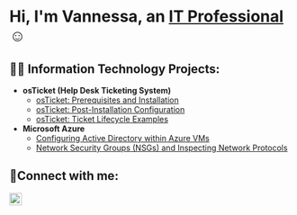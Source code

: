 <h1>Hi, I'm Vannessa, an <a href="https://linkedin.com/in/vannessa-cates-81b86b130">IT Professional</a>☺</h1>

<h2>👨‍💻 Information Technology Projects:</h2>

- <b>osTicket (Help Desk Ticketing System)</b>
  - [osTicket: Prerequisites and Installation](https://github.com/vannessacates/osticket-prereqs)
  - [osTicket: Post-Installation Configuration](https://github.com/vannessacates/post-install-config)
  - [osTicket: Ticket Lifecycle Examples](https://github.com/vannessacates/ticket-lifecycle)
- <b>Microsoft Azure</b>
  - [Configuring Active Directory within Azure VMs](https://github.com/vannessacates/configure-ad)
  - [Network Security Groups (NSGs) and Inspecting Network Protocols](https://github.com/vannessacates/azure-network-protocols)

<h2>🤳Connect with me:</h2>

[<img align="left" alt="Josh | LinkedIn" width="22px" src="https://cdn.jsdelivr.net/npm/simple-icons@v3/icons/linkedin.svg" />][linkedin]

[linkedin]: https://linkedin.com/in/vannessa-cates-81b86b130
